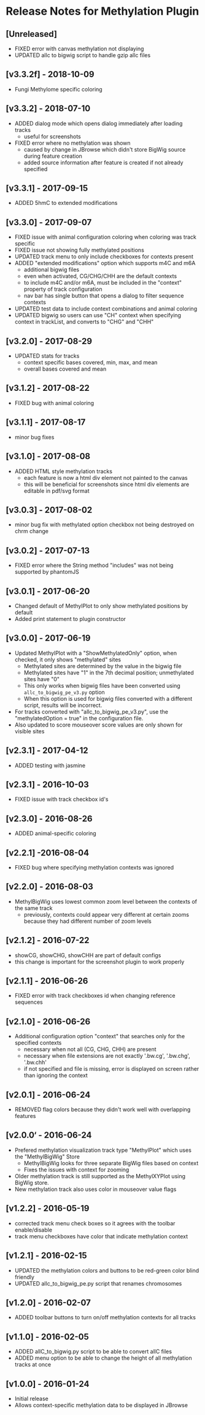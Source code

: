 # Release Notes for Methylation Plugin

## [Unreleased]
- FIXED error with canvas methylation not displaying
- UPDATED allc to bigwig script to handle gzip allc files

## [v3.3.2f] - 2018-10-09
- Fungi Methylome specific coloring

## [v3.3.2] - 2018-07-10
- ADDED dialog mode which opens dialog immediately after loading tracks
  - useful for screenshots
- FIXED error where no methylation was shown
  - caused by change in JBrowse which didn't store BigWig source during feature creation
  - added source information after feature is created if not already specified

## [v3.3.1] - 2017-09-15
- ADDED 5hmC to extended modifications

## [v3.3.0] - 2017-09-07
- FIXED issue with animal configuration coloring when coloring was track specific
- FIXED issue not showing fully methylated positions
- UPDATED track menu to only include checkboxes for contexts present
- ADDED "extended modifications" option which supports m4C and m6A
  - additional bigwig files
  - even when activated, CG/CHG/CHH are the default contexts
  - to include m4C and/or m6A, must be included in the "context" property of track configuration
  - nav bar has single button that opens a dialog to filter sequence contexts
- UPDATED test data to include context combinations and animal coloring
- UPDATED bigwig so users can use "CH" context when specifying context in trackList, and converts to "CHG" and "CHH"

## [v3.2.0] - 2017-08-29
- UPDATED stats for tracks
  - context specific bases covered, min, max, and mean
  - overall bases covered and mean

## [v3.1.2] - 2017-08-22
- FIXED bug with animal coloring

## [v3.1.1] - 2017-08-17
- minor bug fixes

## [v3.1.0] - 2017-08-08
- ADDED HTML style methylation tracks
    - each feature is now a html div element not painted to the canvas
    - this will be beneficial for screenshots since html div elements are editable in pdf/svg format

## [v3.0.3] - 2017-08-02
- minor bug fix with methylated option checkbox not being destroyed on chrm change

## [v3.0.2] - 2017-07-13
- FIXED error where the String method "includes" was not being supported by phantomJS

## [v3.0.1] - 2017-06-20
- Changed default of MethylPlot to only show methylated positions by default
- Added print statement to plugin constructor

## [v3.0.0] - 2017-06-19
- Updated MethylPlot with a "ShowMethylatedOnly" option, when checked, it only shows "methylated" sites
    - Methylated sites are determined by the value in the bigwig file
    - Methylated sites have "1" in the 7th decimal position; unmethylated sites have "0"
    - This only works when bigwig files have been converted using `allc_to_bigwig_pe_v3.py` option
    - When this option is used for bigwig files converted with a different script, results will be incorrect.
- For tracks converted with "allc_to_bigwig_pe_v3.py", use the "methylatedOption = true" in the configuration file.
- Also updated to score mouseover score values are only shown for visible sites

## [v2.3.1] - 2017-04-12
- ADDED testing with jasmine

## [v2.3.1] - 2016-10-03
- FIXED issue with track checkbox id's

## [v2.3.0] - 2016-08-26
- ADDED animal-specific coloring

## [v2.2.1] -2016-08-04
- FIXED bug where specifying methylation contexts was ignored

## [v2.2.0] - 2016-08-03
- MethylBigWig uses lowest common zoom level between the contexts of the same track
  - previously, contexts could appear very different at certain zooms because they had different number of zoom levels

## [v2.1.2] - 2016-07-22
- showCG, showCHG, showCHH are part of default configs 
- this change is important for the screenshot plugin to work properly

## [v2.1.1] - 2016-06-26
- FIXED error with track checkboxes id when changing reference sequences

## [v2.1.0] - 2016-06-26
- Additional configuration option "context" that searches only for the specified contexts
  - necessary when not all (CG, CHG, CHH) are present
  - necessary when file extensions are not exactly '.bw.cg', '.bw.chg', '.bw.chh'
  - if not specified and file is missing, error is displayed on screen rather than ignoring the context

## [v2.0.1] - 2016-06-24
- REMOVED flag colors because they didn't work well with overlapping features

## [v2.0.0‘ - 2016-06-24
- Prefered methylation visualization track type "MethylPlot" which uses the "MethylBigWig" Store
  - MethylBigWig looks for three separate BigWig files based on context
  - Fixes the issues with context for zooming
- Older methylation track is still supported as the MethylXYPlot using BigWig store.
- New methylation track also uses color in mouseover value flags

## [v1.2.2] - 2016-05-19
- corrected track menu check boxes so it agrees with the toolbar enable/disable
- track menu checkboxes have color that indicate methylation context 

## [v1.2.1] - 2016-02-15
- UPDATED the methylation colors and buttons to be red-green color blind friendly
- UPDATED allc_to_bigwig_pe.py script that renames chromosomes

## [v1.2.0] - 2016-02-07
- ADDED toolbar buttons to turn on/off methylation contexts for all tracks

## [v1.1.0] - 2016-02-05
- ADDED allC_to_bigwig.py script to be able to convert allC files
- ADDED menu option to be able to change the height of all methylation tracks at once

## [v1.0.0] - 2016-01-24
- Initial release
- Allows context-specific methylation data to be displayed in JBrowse
